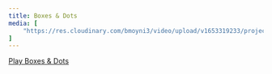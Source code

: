 ```yaml
---
title: Boxes & Dots
media: [
    "https://res.cloudinary.com/bmoyni3/video/upload/v1653319233/projects/videos/boxes-dots-sequence_iqeigo.mp4",
]
---
```


<a target="_blank" href="https://nostalgia-arcade.netlify.com/boxes-dots" class="button">Play Boxes & Dots</a>